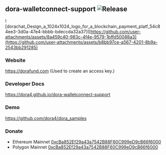 dora-walletconnect-support
![Release](https://jitpack.io/v/dora4/dora-walletconnect-support.svg)
--------------------------------

![dorachat_Design_a_1024x1024_logo_for_a_blockchain_payment_platf_54c84ee3-3d0a-47e4-bbbb-bdeccda32a37]([https://github.com/user-attachments/assets/8a459c40-983c-4f4e-9579-1bffd50088a3](https://github.com/user-attachments/assets/b8bb97ce-a567-4201-8b9a-2543bb291285)

### Website

https://dorafund.com (Used to create an access key.)

### Developer Docs

https://dora4.github.io/dora-walletconnect-support

### Demo

https://github.com/dora4/dora_samples

### Donate

- Ethereum Mainnet [0xcBa852Ef29a43a7542B88F60C999eD9cB66f6000](https://etherscan.io/address/0xcBa852Ef29a43a7542B88F60C999eD9cB66f6000)
- Polygon Mainnet [0xcBa852Ef29a43a7542B88F60C999eD9cB66f6000](https://polygonscan.com/address/0xcBa852Ef29a43a7542B88F60C999eD9cB66f6000)
